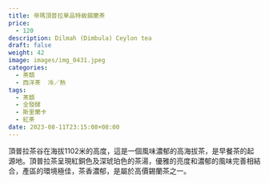 ```yaml
---
title: 帝瑪頂普拉單品特級錫蘭茶
price:
  - 120
description: Dilmah (Dimbula) Ceylon tea
draft: false
weight: 42
image: images/img_0431.jpeg
categories:
  - 茶類
  - 西洋茶  冷／熱
tags:
  - 茶類
  - 全發酵
  - 斯里蘭卡
  - 紅茶
date: 2023-08-11T23:15:08+08:00
---
```

 頂普拉茶谷在海拔1102米的高度，這是一個風味濃郁的高海拔茶，是早餐茶的起源地。頂普拉茶呈現紅銅色及深琥珀色的茶湯，優雅的亮度和濃郁的風味完善相結合，產區的環境極佳，茶香濃郁，是屬於高價錫蘭茶之一。